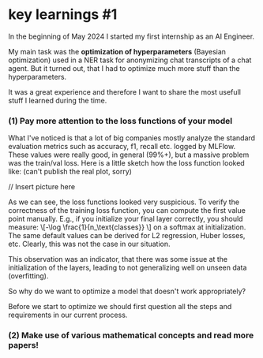 # key learnings #1

In the beginning of May 2024 I started my first internship as an AI Engineer.

My main task was the **optimization of hyperparameters** (Bayesian optimization) used in a NER task for anonymizing chat transcripts of a chat agent. But it turned out, that I had to optimize much more stuff than the hyperparameters.

It was a great experience and therefore I want to share the most usefull stuff I learned during the time.

### (1) Pay more attention to the loss functions of your model

What I've noticed is that a lot of big companies mostly analyze the standard evaluation metrics such as accuracy, f1, recall etc. logged by MLFlow. These values were really good, in general (99%+), but a massive problem was the train/val loss. Here is a little sketch how the loss function looked like: (can't publish the real plot, sorry)

// Insert picture here

As we can see, the loss functions looked very suspicious. To verify the correctness of the training loss function, you can compute the first value point manually. E.g., if you initialize your final layer correctly, you should measure: \\[-\log \frac{1}{n_\text{classes}} \\] on a softmax at initialization. The same default values can be derived for L2 regression, Huber losses, etc. Clearly, this was not the case in our situation.

This observation was an indicator, that there was some issue at the initialization of the layers, leading to not generalizing well on unseen data (overfitting).

So why do we want to optimize a model that doesn't work appropriately?

Before we start to optimize we should first question all the steps and requirements in our current process.

### (2) Make use of various mathematical concepts and read more papers!
